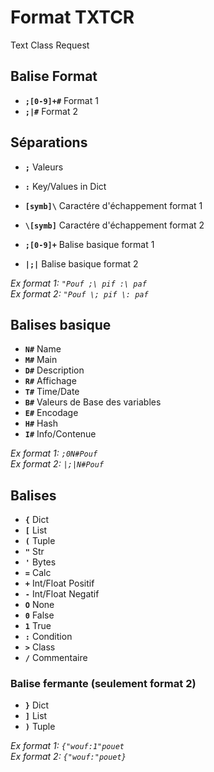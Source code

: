 # Format TXTCR
Text Class Request  

## Balise Format

- **`;[0-9]+#`** Format 1
- **`;|#`** Format 2  

## Séparations

- **`;`** Valeurs
- **`:`** Key/Values in Dict  

- **`[symb]\`** Caractére d'échappement format 1
- **`\[symb]`** Caractére d'échappement format 2  

- **`;[0-9]+`** Balise basique format 1
- **`|;|`** Balise basique format 2  
  
_Ex format 1: `"Pouf ;\ pif :\ paf`_  
_Ex format 2: `"Pouf \; pif \: paf`_  

## Balises basique

- **`N#`** Name
- **`M#`** Main 
- **`D#`** Description
- **`R#`** Affichage
- **`T#`** Time/Date
- **`B#`** Valeurs de Base des variables
- **`E#`** Encodage
- **`H#`** Hash
- **`I#`** Info/Contenue  

_Ex format 1: `;0N#Pouf`_  
_Ex format 2: `|;|N#Pouf`_  

## Balises

- **`{`** Dict
- **`[`** List
- **`(`** Tuple
- **`"`** Str
- **`'`** Bytes
- **`=`** Calc
- **`+`** Int/Float Positif
- **`-`** Int/Float Negatif
- **`O`** None
- **`0`** False
- **`1`** True
- **`:`** Condition
- **`>`** Class
- **`/`** Commentaire  

### Balise fermante (seulement format 2)

- **`}`** Dict
- **`]`** List
- **`)`** Tuple  

_Ex format 1: `{"wouf:1"pouet`_  
_Ex format 2: `{"wouf:"pouet}`_
